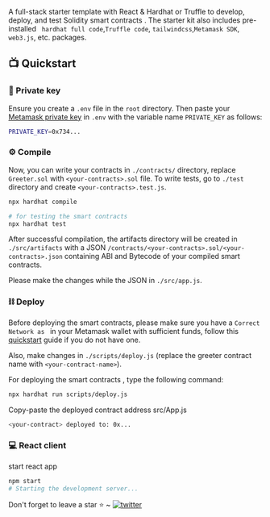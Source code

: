 

A full-stack starter template with React & Hardhat or Truffle to develop, deploy, and test Solidity smart contracts . The starter kit also includes pre-installed ` hardhat full code`,`Truffle code`, `tailwindcss`,`Metamask SDK`, `web3.js`, etc. packages.

## 📺 Quickstart

<div align="center">
</div>

### 🔑 Private key

Ensure you create a `.env` file in the `root` directory. Then paste your [Metamask private key](https://metamask.zendesk.com/hc/en-us/articles/360015289632-How-to-export-an-account-s-private-key) in `.env` with the variable name `PRIVATE_KEY` as follows:

```sh
PRIVATE_KEY=0x734...
```

### ⚙️ Compile

Now, you can write your contracts in `./contracts/` directory, replace `Greeter.sol` with `<your-contracts>.sol` file. To write tests, go to `./test` directory and create `<your-contracts>.test.js`.

```sh
npx hardhat compile

# for testing the smart contracts
npx hardhat test
```

After successful compilation, the artifacts directory will be created in `./src/artifacts` with a JSON `/contracts/<your-contracts>.sol/<your-contracts>.json` containing ABI and Bytecode of your compiled smart contracts.

Please make the changes while the JSON in `./src/app.js`.


### ⛓️ Deploy

Before deploying the smart contracts, please make sure you have a `Correct Network as ` in your Metamask wallet with sufficient funds, follow this [quickstart](https://www.npmjs.com/package/contract-wizard) guide if you do not have one.

Also, make changes in `./scripts/deploy.js` (replace the greeter contract name with `<your-contract-name>`).

For deploying the smart contracts , type the following command:

```sh
npx hardhat run scripts/deploy.js
```

Copy-paste the deployed contract address src/App.js

```sh
<your-contract> deployed to: 0x...
```

### 💻 React client

start react app

```sh
npm start
# Starting the development server...
```

Don't forget to leave a star ⭐️ ~ <a href="https://twitter.com/sambitsargam" target="_blank"><img src="https://img.shields.io/twitter/follow/sambitsargam?style=social" alt="twitter" /></a>
